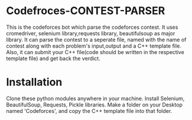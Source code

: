 # Codefroces-CONTEST-PARSER

This is the codeforces bot which parse the codeforces contest. It uses cromedriver, selenium library,requests library, beautifulsoup as major library.
It can parse the contest to a seperate file, named with the name of contest along with each problem's input,output and a C++ template file.
Also, it can submit your C++ file(code should be written in the respective template file) and get back the verdict.

# Installation
Clone these python modules anywhere in your machine.
Install Selenium, BeautifulSoup, Requests, Pickle libraries.
Make a folder on your Desktop named 'Codeforces', and copy the C++ template file into that folder.

